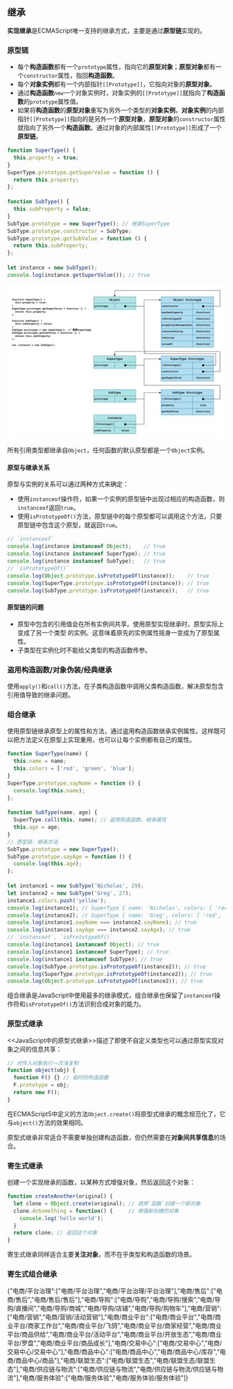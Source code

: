 ## 继承

**实现继承**是ECMAScript唯一支持的继承方式，主要是通过**原型链**实现的。

### 原型链

- 每个**构造函数**都有一个`prototype`属性，指向它的**原型对象**；**原型对象**都有一个`constructor`属性，指回**构造函数**。
- 每个**对象实例**都有一个内部指针`[[Prototype]]`，它指向对象的**原型对象**。
- 通过**构造函数**`new`一个对象实例时，对象实例的`[[Prototype]]`就指向了**构造函数**的`prototype`属性值。
- 如果将**构造函数**的**原型对象**重写为另外一个类型的**对象实例**，**对象实例**的内部指针`[[Prototype]]`指向的是另外一个**原型对象**，**原型对象**的`constructor`属性就指向了另外一个**构造函数**。通过对象的内部属性`[[Prototype]]`形成了一个**原型链**。

```js
function SuperType() {
  this.property = true;
}
SuperType.prototype.getSuperValue = function () {
  return this.property;
};

function SubType() {
  this.subProperty = false;
}
SubType.prototype = new SuperType(); // 继承SuperType
SubType.prototype.constructor = SubType;
SubType.prototype.getSubValue = function () {
  return this.subProperty;
};

let instance = new SubType();
console.log(instance.getSuperValue()); // true
```
![](../_Resources/JS_Object_Prototype2.png)

所有引用类型都继承自`Object`，任何函数的默认原型都是一个`Object`实例。

#### 原型与继承关系
原型与实例的关系可以通过两种方式来确定：
- 使用`instanceof`操作符，如果一个实例的原型链中出现过相应的构造函数，则`instanceof`返回`true`。
- 使用`isPrototypeOf()`方法，原型链中的每个原型都可以调用这个方法，只要原型链中包含这个原型，就返回`true`。

```js
// `instanceof`
console.log(instance instanceof Object);    // true
console.log(instance instanceof SuperType); // true
console.log(instance instanceof SubType);   // true
// `isPrototypeOf()`
console.log(Object.prototype.isPrototypeOf(instance));    // true
console.log(SuperType.prototype.isPrototypeOf(instance)); // true
console.log(SubType.prototype.isPrototypeOf(instance));   // true
```

#### 原型链的问题

- 原型中包含的引用值会在所有实例间共享。使用原型实现继承时，原型实际上变成了另一个类型 的实例。这意味着原先的实例属性摇身一变成为了原型属性。
- 子类型在实例化时不能给父类型的构造函数传参。

### 盗用构造函数/对象伪装/经典继承

使用`apply()`和`call()`方法，在子类构造函数中调用父类构造函数，解决原型包含引用值导致的继承问题。


### 组合继承

使用原型链继承原型上的属性和方法，通过盗用构造函数继承实例属性。这样既可以把方法定义在原型上实现重用，也可以让每个实例都有自己的属性。

```js
function SuperType(name) {
  this.name = name;
  this.colors = ['red', 'green', 'blue'];
}
SuperType.prototype.sayName = function () {
  console.log(this.name);
};

function SubType(name, age) {
  SuperType.call(this, name); // 盗用构造函数，继承属性
  this.age = age;
}
// 原型链，继承方法
SubType.prototype = new SuperType();
SubType.prototype.sayAge = function () {
  console.log(this.age);
};

let instance1 = new SubType('Nicholas', 29);
let instance2 = new SubType('Greg', 27);
instance1.colors.push('yellow');
console.log(instance1); // SuperType { name: 'Nicholas', colors: [ 'red', 'green', 'blue', 'yellow' ], age: 29 }
console.log(instance2); // SuperType { name: 'Greg', colors: [ 'red', 'green', 'blue' ], age: 27 }
console.log(instance1.sayName === instance2.sayName); // true
console.log(instance1.sayAge === instance2.sayAge); // true
// `instanceof`, `isPrototypeOf()`
console.log(instance1 instanceof Object); // true
console.log(instance1 instanceof SuperType); // true
console.log(instance1 instanceof SubType); // true
console.log(SubType.prototype.isPrototypeOf(instance2)); // true
console.log(SuperType.prototype.isPrototypeOf(instance2)); // true
console.log(Object.prototype.isPrototypeOf(instance2)); // true
```

组合继承是JavaScript中使用最多的继承模式，组合继承也保留了`instanceof`操作符和`isPrototypeOf()`方法识别合成对象的能力。

### 原型式继承

<<JavaScript中的原型式继承>>描述了即使不自定义类型也可以通过原型实现对象之间的信息共享：

```js
// 对传入对象执行一次浅复制
function object(obj) {
  function F() {} // 临时的构造函数
  F.prototype = obj;
  return new F();
}
```

在ECMAScript5中定义的方法`Object.create()`将原型式继承的概念规范化了，它与`object()`方法的效果相同。

原型式继承非常适合不需要单独创建构造函数，但仍然需要在**对象间共享信息**的场合。

### 寄生式继承

创建一个实现继承的函数，以某种方式增强对象，然后返回这个对象：

```js
function createAnother(original) {
  let clone = Object.create(original); // 调用`函数`创建一个新对象
  clone.doSomething = function() {     // 增强新创建的对象
    console.log('hello world');
  }
  return clone; // 返回这个对象
}
```

寄生式继承同样适合主要**关注对象**，而不在乎类型和构造函数的场景。

### 寄生式组合继承





{"电商/平台治理":["电商/平台治理","电商/平台治理/平台治理"],"电商/售后":["电商/售后","电商/售后/售后"],"电商/导购":["电商/导购","电商/导购/搜索","电商/导购/直播间","电商/导购/商城","电商/导购/店铺","电商/导购/购物车"],"电商/营销":["电商/营销","电商/营销/活动营销"],"电商/商业平台":["电商/商业平台","电商/商业平台/商家工作台","电商/商业平台/飞鸽","电商/商业平台/商家经营","电商/商业平台/商品供给","电商/商业平台/活动平台","电商/商业平台/开放生态","电商/商业平台/罗盘","电商/商业平台/商品成长"],"电商/交易中心":["电商/交易中心","电商/交易中心/交易中心"],"电商/商品中心":["电商/商品中心","电商/商品中心/库存","电商/商品中心/商品"],"电商/联盟生态":["电商/联盟生态","电商/联盟生态/联盟生态"],"电商/供应链与物流":["电商/供应链与物流","电商/供应链与物流/供应链与物流"],"电商/服务体验":["电商/服务体验","电商/服务体验/服务体验"]}





